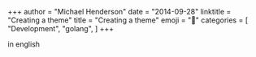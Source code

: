 +++
author = "Michael Henderson"
date = "2014-09-28"
linktitle = "Creating a theme"
title = "Creating a theme"
emoji = "📍"
categories = [
    "Development",
    "golang",
]
+++

in english
